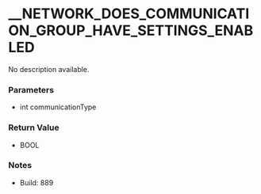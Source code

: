 # __NETWORK_DOES_COMMUNICATION_GROUP_HAVE_SETTINGS_ENABLED

No description available.

### Parameters
* int communicationType

### Return Value
* BOOL

### Notes
* Build: 889

